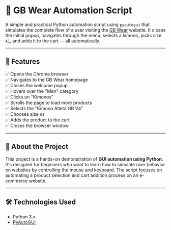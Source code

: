 # 🛒 GB Wear Automation Script

A simple and practical Python automation script using `pyautogui` that simulates the complete flow of a user visiting the [GB Wear](https://www.gbwear.com.br) website. It closes the initial popup, navigates through the menu, selects a kimono, picks size `A1`, and adds it to the cart — all automatically.

---

## 🚀 Features

✅ Opens the Chrome browser  
✅ Navigates to the GB Wear homepage  
✅ Closes the welcome popup  
✅ Hovers over the "Men" category  
✅ Clicks on "Kimonos"  
✅ Scrolls the page to load more products  
✅ Selects the "Kimono Atleta GB V4"  
✅ Chooses size `A1`  
✅ Adds the product to the cart  
✅ Closes the browser window

---

## 📌 About the Project

This project is a hands-on demonstration of **GUI automation using Python**. It's designed for beginners who want to learn how to simulate user behavior on websites by controlling the mouse and keyboard. The script focuses on automating a product selection and cart addition process on an e-commerce website.

---

## 🛠 Technologies Used

- Python 3.x
- [PyAutoGUI](https://pyautogui.readthedocs.io/)
